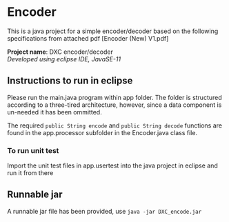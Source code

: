 # Encoder

This is a java project for a simple encoder/decoder based on the following specifications from attached pdf [Encoder (New) V1.pdf]

**Project name**: DXC encoder/decoder <br>
_Developed using eclipse IDE, JavaSE-11_

## Instructions to run in eclipse 
Please run the main.java program within app folder. The folder is structured according to a three-tired architecture, however, since a data component is un-needed it has been ommitted.

The required ```public String encode``` and ```public String decode``` functions are found in the app.processor subfolder in the Encoder.java class file.

### To run unit test
Import the unit test files in app.usertest into the java project in eclipse and run it from there


## Runnable jar
A runnable jar file has been provided, use ```java -jar DXC_encode.jar```

